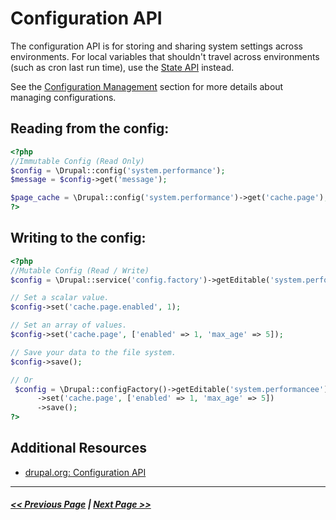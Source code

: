 # Configuration API

The configuration API is for storing and sharing system settings across environments. For local variables that shouldn't travel across environments
(such as cron last run time), use the [State API](../4-back-end-development/4.4-essential-apis-state.md) instead.

See the [Configuration Management](../2-site-building/2.7-configuration-management.md)
section for more details about managing configurations.

## Reading from the config:

```php
<?php
//Immutable Config (Read Only)
$config = \Drupal::config('system.performance');
$message = $config->get('message');

$page_cache = \Drupal::config('system.performance')->get('cache.page');
?>
```

## Writing to the config:

```php
<?php
//Mutable Config (Read / Write)
$config = \Drupal::service('config.factory')->getEditable('system.performance');

// Set a scalar value.
$config->set('cache.page.enabled', 1);

// Set an array of values.
$config->set('cache.page', ['enabled' => 1, 'max_age' => 5]);

// Save your data to the file system.
$config->save();

// Or 
 $config = \Drupal::configFactory()->getEditable('system.performancee')
      ->set('cache.page', ['enabled' => 1, 'max_age' => 5])
      ->save();
?>
```

## Additional Resources
- [drupal.org: Configuration API](https://www.drupal.org/docs/8/api/configuration-api)

---

##### [<< Previous Page](4.4-essential-apis-routing.md) | [Next Page >>](4.4-essential-apis-state.md)
